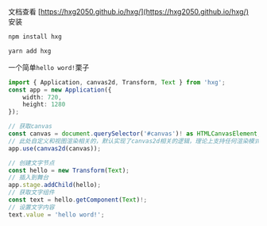 文档查看 [https://hxg2050.github.io/hxg/](https://hxg2050.github.io/hxg/)
\
安装
```sh
npm install hxg
```
```sh
yarn add hxg
```

一个简单`hello word!`栗子
```ts
import { Application, canvas2d, Transform, Text } from 'hxg';
const app = new Application({
	width: 720,
	height: 1280
});

// 获取canvas
const canvas = document.querySelector('#canvas')! as HTMLCanvasElement;
// 此处自定义和视图渲染相关的，默认实现了canvas2d相关的逻辑，理论上支持任何渲染模式，包括使用webgl和html以及其它的，例如pixi
app.use(canvas2d(canvas));

// 创建文字节点
const hello = new Transform(Text);
// 插入到舞台
app.stage.addChild(hello);
// 获取文字组件
const text = hello.getComponent(Text)!;
// 设置文字内容
text.value = 'hello word!';
```